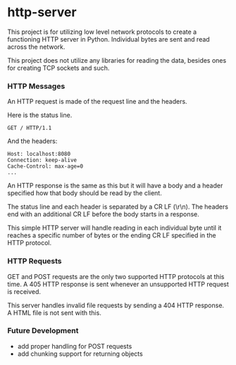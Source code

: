 # http-server
This project is for utilizing low level network protocols to create a functioning HTTP server in Python. Individual bytes are sent and read across the network.

This project does not utilize any libraries for reading the data, besides ones for creating TCP sockets and such.

### HTTP Messages
An HTTP request is made of the request line and the headers.

Here is the status line.
```status line
GET / HTTP/1.1
```

And the headers:
```http headers
Host: localhost:8080
Connection: keep-alive
Cache-Control: max-age=0
...
```

An HTTP response is the same as this but it will have a body and a header specified how that body should be read by the client.

The status line and each header is separated by a CR LF (\r\n). The headers end with an additional CR LF before the body starts in a response.

This simple HTTP server will handle reading in each individual byte until it reaches a specific number of bytes or the ending CR LF specified in the HTTP protocol.

### HTTP Requests
GET and POST requests are the only two supported HTTP protocols at this time. A 405 HTTP response is sent whenever an unsupported HTTP request is received.

This server handles invalid file requests by sending a 404 HTTP response. A HTML file is not sent with this.

### Future Development
* add proper handling for POST requests
* add chunking support for returning objects
